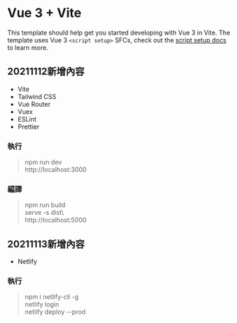 # Vue 3 + Vite

This template should help get you started developing with Vue 3 in Vite. The template uses Vue 3 `<script setup>` SFCs, check out the [script setup docs](https://v3.vuejs.org/api/sfc-script-setup.html#sfc-script-setup) to learn more.

## 20211112新增內容
- Vite 
- Tailwind CSS
- Vue Router
- Vuex
- ESLint
- Prettier

### 執行
>npm run dev <br>
>http://localhost:3000

### 編譯
>npm run build <br>
>serve -s dist\ <br>
>http://localhost:5000

## 20211113新增內容
- Netlify

### 執行
>npm i netlify-cli -g<br>
>netlify login<br>
>netlify deploy --prod
